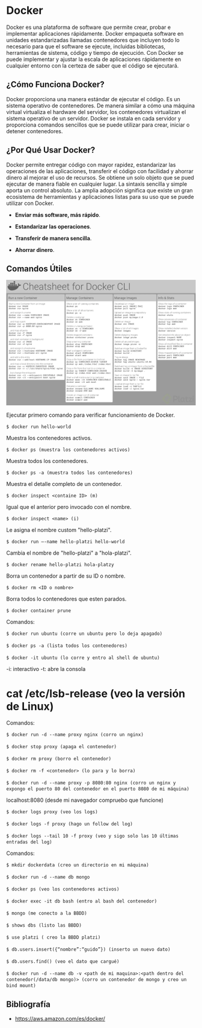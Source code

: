 # Docker

Docker es una plataforma de software que permite crear, probar e implementar aplicaciones rápidamente. Docker empaqueta software en unidades estandarizadas llamadas contenedores que incluyen todo lo necesario para que el software se ejecute, incluidas bibliotecas, herramientas de sistema, código y tiempo de ejecución. Con Docker se puede implementar y ajustar la escala de aplicaciones rápidamente en cualquier entorno con la certeza de saber que el código se ejecutará.

## ¿Cómo Funciona Docker?

Docker proporciona una manera estándar de ejecutar el código. Es un sistema operativo de contenedores. De manera similar a cómo una máquina virtual virtualiza el hardware del servidor, los contenedores virtualizan el sistema operativo de un servidor. Docker se instala en cada servidor y proporciona comandos sencillos que se puede utilizar para crear, iniciar o detener contenedores.

## ¿Por Qué Usar Docker?

Docker permite entregar código con mayor rapidez, estandarizar las operaciones de las aplicaciones, transferir el código con facilidad y ahorrar dinero al mejorar el uso de recursos. Se obtiene un solo objeto que se pued ejecutar de manera fiable en cualquier lugar. La sintaxis sencilla y simple aporta un control absoluto. La amplia adopción significa que existe un gran ecosistema de herramientas y aplicaciones listas para su uso que se puede utilizar con Docker.

* **Enviar más software, más rápido**.

* **Estandarizar las operaciones**.

* **Transferir de manera sencilla**.

* **Ahorrar dinero**.

## Comandos Útiles

!['docker-commands'](/pictures/docker-commands.jpeg)

Ejecutar primero comando para verificar funcionamiento de Docker.

    $ docker run hello-world 

Muestra los contenedores activos.

    $ docker ps (muestra los contenedores activos)

Muestra todos los contenedores.

    $ docker ps -a (muestra todos los contenedores)

Muestra el detalle completo de un contenedor.

    $ docker inspect <containe ID> (m)

Igual que el anterior pero invocado con el nombre.

    $ docker inspect <name> (i)

Le asigna el nombre custom "hello-platzi".

    $ docker run –-name hello-platzi hello-world

Cambia el nombre de "hello-platzi" a "hola-platzi".

    $ docker rename hello-platzi hola-platzy 

Borra un contenedor a partir de su ID o nombre.

    $ docker rm <ID o nombre>

Borra todos lo contenedores que esten parados.

    $ docker container prune

Comandos:

    $ docker run ubuntu (corre un ubuntu pero lo deja apagado)

    $ docker ps -a (lista todos los contenedores)

    $ docker -it ubuntu (lo corre y entro al shell de ubuntu)

-i: interactivo
-t: abre la consola

<h1>cat /etc/lsb-release (veo la versión de Linux)</h1>

Comandos:

    $ docker run -d --name proxy nginx (corro un nginx)

    $ docker stop proxy (apaga el contenedor)
    
    $ docker rm proxy (borro el contenedor)

    $ docker rm -f <contenedor> (lo para y lo borra)

    $ docker run -d --name proxy -p 8080:80 nginx (corro un nginx y expongo el puerto 80 del contenedor en el puerto 8080 de mi máquina)

localhost:8080 (desde mi navegador compruebo que funcione)

    $ docker logs proxy (veo los logs)

    $ docker logs -f proxy (hago un follow del log)

    $ docker logs --tail 10 -f proxy (veo y sigo solo las 10 últimas entradas del log)


Comandos:

    $ mkdir dockerdata (creo un directorio en mi máquina)

    $ docker run -d --name db mongo
    
    $ docker ps (veo los contenedores activos)

    $ docker exec -it db bash (entro al bash del contenedor)

    $ mongo (me conecto a la BBDD)

    $ shows dbs (listo las BBDD)

    $ use platzi ( creo la BBDD platzi)

    $ db.users.insert({“nombre”:“guido”}) (inserto un nuevo dato)

    $ db.users.find() (veo el dato que cargué)

    $ docker run -d --name db -v <path de mi maquina>:<path dentro del contenedor(/data/db mongo)> (corro un contenedor de mongo y creo un bind mount)

## Bibliografía

* https://aws.amazon.com/es/docker/
